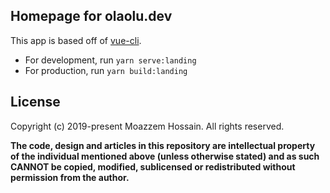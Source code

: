 ## Homepage for olaolu.dev

This app is based off of [vue-cli](https://cli.vuejs.org).

- For development, run `yarn serve:landing`
- For production, run `yarn build:landing`

## License

Copyright (c) 2019-present Moazzem Hossain. All rights reserved.

**The code, design and articles in this repository are intellectual property of
the individual mentioned above (unless otherwise stated) and as such CANNOT be
copied, modified, sublicensed or redistributed without permission from the
author.**

